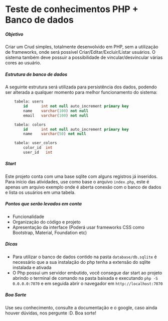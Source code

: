 # Teste de conhecimentos PHP + Banco de dados
##### Objetivo
Criar um Crud simples, totalmente desenvolvido em PHP, sem a utilização de frameworks, 
onde será possível Criar/Editar/Excluir/Listar usuários. O sistema também deve possuir a 
possibilidade de vincular/desvincular várias cores ao usuário.

##### Estrutura de banco de dados
A seguinte estrutura será utilizada para persistência dos dados, 
podendo ser alterada a qualquer momento para melhor funcionamento do sistema:

```sql
    tabela: users
        id      int not null auto_increment primary key
        name    varchar(100) not null
        email   varchar(100) not null
```
```sql
    tabela: colors
        id      int not null auto_increment primary key
        name    varchar(50) not null
```
```sql
    tabela: user_colors
        color_id  int
        user_id   int
```

##### Start
Este projeto conta com uma base sqlite com alguns registros já inseridos. 
Para início das atividades, use como base o arquivo `index.php`,
este é apenas um arquivo exemplo onde é aberta conexão com o banco de dados e lista os usuários em uma tabela.

##### Pontos que serão levados em conta
- Funcionalidade
- Organização do código e projeto
- Apresentação da interface (Poderá usar frameworks CSS como Bootstrap, Material, Foundation etc)

##### Dicas
- Para utilizar o banco de dados contido na pasta `database/db.sqlite` 
é necessário que a sua instalação do php tenha a extensão do sqlite instalada e ativada
- O Php possui um servidor embutido, você consegue dar start ao projeto abrindo 
o terminal de comando na pasta baixada e executando `php -S 0.0.0.0:7070` e 
em seguida abrir o navegador em `http://localhost:7070`

##### Boa Sorte
Use seu conhecimento, consulte a documentação e o google, caso ainda houver dúvidas, nos pergunte :D. Boa sorte!
